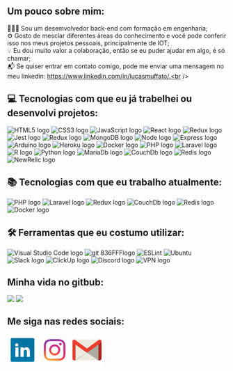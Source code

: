  ## Um pouco sobre mim:

 👨🏻‍💻 Sou um desemvolvedor back-end com formação em engenharia;<br />
 ⚙️ Gosto de mesclar diferentes áreas do conhecimento e você pode conferir isso nos meus projetos pessoais, principalmente de IOT;<br />
 💡 Eu dou muito valor a colaboração, então se eu puder ajudar em algo, é só chamar;<br />
 📬 Se quiser entrar em contato comigo, pode me enviar uma mensagem no meu linkedin: https://www.linkedin.com/in/lucasmuffato/.<br />

 ## 💻 Tecnologias com que eu já trabelhei ou desenvolvi projetos:
<span>
<img src="https://img.shields.io/badge/HTML5-282C34?logo=html5&logoColor=E34F26" alt="HTML5 logo" title="HTML5" height="25" />
<img src="https://img.shields.io/badge/CSS3-282C34?logo=css3&logoColor=1572B6" alt="CSS3 logo" title="CSS3" height="25" />
<img src="https://img.shields.io/badge/JavaScript-282C34?logo=javascript&logoColor=F7DF1E" alt="JavaScript logo" title="JavaScript" height="25" />
<img src="https://img.shields.io/badge/React-282C34?logo=react&logoColor=61DAFB"
alt="React logo" title="React.js / React Native" height="25" />
<img src="https://img.shields.io/badge/Redux-282C34?logo=redux&logoColor=764ABC" alt="Redux logo" title="Redux" height="25" />
<img src="https://img.shields.io/badge/Jest-282C34?logo=jest&logoColor=cc0000" alt="Jest logo" title="Jest" height="25" />
<img src="https://img.shields.io/badge/MySQL-282C34?logo=MySQL&logoColor=f29111" alt="Redux logo" title="MySQL" height="25" />
<img src="https://img.shields.io/badge/MongoDB-282C34?logo=MongoDB&logoColor=589636" alt="MongoDB logo" title="Mongo" height="25" />
<img src="https://img.shields.io/badge/Node.js-282C34?logo=Node.js&logoColor=#339933" alt="Node logo" title="Node" height="25" />
<img src="https://img.shields.io/badge/Express-282C34?logo=Express&logoColor=#339933" alt="Express logo" title="Express" height="25" />
<img src="https://img.shields.io/badge/Arduino-282C34?logo=Arduino&logoColor=#00989d" alt="Arduino logo" title="Arduino" height="25" />
<img src="https://img.shields.io/badge/Heroku-282C34?logo=Heroku&logoColor=#00989d" alt="Heroku logo" title="Heroku" height="25" />
<img src="https://img.shields.io/badge/Docker-282C34?logo=Docker&logoColor=2496ed"
alt="Docker logo" title="Docker" height="25" />
<img src="https://img.shields.io/badge/PHP-282C34?logo=PHP&logoColor=#339933" alt="PHP logo" title="PHP" height="25" />
<img src="https://img.shields.io/badge/Laravel-282C34?logo=Laravel&logoColor=#339933" alt="Laravel logo" title="Laravel" height="25" />
<img src="https://img.shields.io/badge/R-282C34?logo=R&logoColor=007ACC"
alt="R logo" title="R" height="25" />
<img src="https://img.shields.io/badge/Python-282C34?logo=Python&logoColor=007ACC"
alt="Python logo" title="Python" height="25" />
<img src="https://img.shields.io/badge/MariaDb-282C34?logo=MariaDb&logoColor=007ACC"
alt="MariaDb logo" title="MariaDb" height="25" />
<img src="https://img.shields.io/badge/CouchDb-282C34?logo=CouchDb&logoColor=007ACC"
alt="CouchDb logo" title="CouchDb" height="25" />
<img src="https://img.shields.io/badge/Redis-282C34?logo=Redis&logoColor=007ACC"
alt="Redis logo" title="Redis" height="25" />
<img src="https://img.shields.io/badge/NewRelic-282C34?logo=NewRelic&logoColor=007ACC"
alt="NewRelic logo" title="NewRelic" height="25" />
<span/>
<br />

## 📚 Tecnologias com que eu trabalho atualmente:
<span>
<img src="https://img.shields.io/badge/PHP-282C34?logo=PHP&logoColor=#339933" alt="PHP logo" title="PHP" height="25" />
<img src="https://img.shields.io/badge/Laravel-282C34?logo=Laravel&logoColor=#339933" alt="Laravel logo" title="Laravel" height="25" />
<img src="https://img.shields.io/badge/MySQL-282C34?logo=MySQL&logoColor=f29111" alt="Redux logo" title="MySQL" height="25" />
<img src="https://img.shields.io/badge/CouchDb-282C34?logo=CouchDb&logoColor=007ACC"
alt="CouchDb logo" title="CouchDb" height="25" />
<img src="https://img.shields.io/badge/Redis-282C34?logo=Redis&logoColor=007ACC"
alt="Redis logo" title="Redis" height="25" />
<img src="https://img.shields.io/badge/Docker-282C34?logo=Docker&logoColor=2496ed"
alt="Docker logo" title="Docker" height="25" />
<span/><br />

## 🛠️ Ferramentas que eu costumo utilizar:
<span>
<img src="https://img.shields.io/badge/VS%20Code-282C34?logo=visual-studio-code&logoColor=007ACC" alt="Visual Studio Code logo" title="Visual Studio Code" height="25" />
<img src="https://img.shields.io/badge/git-282C34?logo=git&logoColor=F05032" alt="git 836FFFlogo" title="git" height="25" />
<img src="https://img.shields.io/badge/ESLint-282C34?logo=eslint&logoColor=6464e2" alt191970="ESLint logo" title="ESLint" height="25" />
<img src="https://img.shields.io/badge/Ubuntu-282C34?logo=Ubuntu&logoColor=F05032" alt191970="Ubuntu logo" title="Ubuntu" height="25" />
<img src="https://img.shields.io/badge/Slack-282C34?logo=Slack&logoColor=2EB67D" alt="Slack logo" title="Slack" height="25" />
<img src="https://img.shields.io/badge/ClickUp-282C34?logo=ClickUp&logoColor=2EB67D" alt="ClickUp logo" title="ClickUp" height="25" />
<img src="https://img.shields.io/badge/Discord-282C34?logo=Discord&logoColor=2EB67D" alt="Discord logo" title="Discord" height="25" />
<img src="https://img.shields.io/badge/VPN-282C34?logo=VPNd&logoColor=2EB67D" alt="VPN logo" title="VPN" height="25" /><span/><br />

## Minha vida no gitbub:

<img src='https://github-readme-stats.vercel.app/api/top-langs/?username=lmuffato&layout=compact&theme=dracula&show' height="150">

<img src='https://github-readme-stats.vercel.app/api?username=lmuffato&theme=dracula&show_icons=true' height="150">

<br />

## Me siga nas redes sociais:

[![LinkedIn](linkedin1.png)](https://www.linkedin.com/in/lucasmuffato/)
[![Instagram](instagram.png)](https://www.instagram.com/lucasmmuffato/)
[![Mail](mail.png)](mailto:lmiremuffato@gmail.com)
